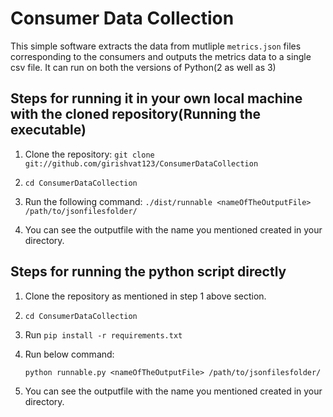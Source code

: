 # Consumer Data Collection 

This simple software extracts the data from mutliple `metrics.json` files corresponding to the consumers and 
outputs the metrics data to a single csv file. It can run on both the versions of Python(2 as well as 3)
## Steps for running it in your own local machine with the cloned repository(Running the executable)

1. Clone the repository:
  ```git clone git://github.com/girishvat123/ConsumerDataCollection``` 

2. ```cd ConsumerDataCollection```

3. Run the following command:
    ```./dist/runnable <nameOfTheOutputFile> /path/to/jsonfilesfolder/```

4. You can see the outputfile with the name you mentioned created in your directory. 

## Steps for running the python script directly 

1. Clone the repository as mentioned in step 1 above section.

2. ```cd ConsumerDataCollection```

3. Run ```pip install -r requirements.txt```

4. Run below command:

   ```python runnable.py <nameOfTheOutputFile> /path/to/jsonfilesfolder/```

5. You can see the outputfile with the name you mentioned created in your directory.    
